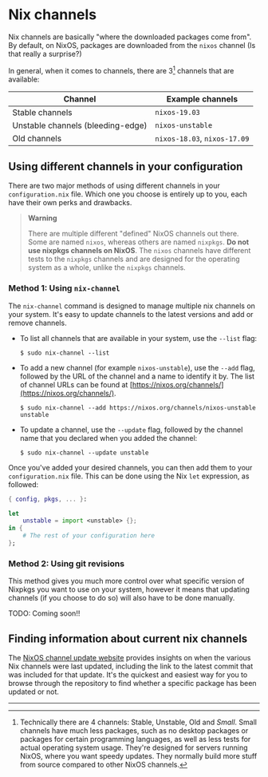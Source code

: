 # Nix channels

Nix channels are basically "where the downloaded packages come from". By default, on NixOS, packages are downloaded from the `nixos` channel (Is that really a surprise?)

In general, when it comes to channels, there are 3[^1] channels that are available:

| Channel | Example channels |
| ------- | ---------------- |
| Stable channels | `nixos-19.03` |
| Unstable channels (bleeding-edge) | `nixos-unstable` |
| Old channels | `nixos-18.03`, `nixos-17.09` |

## Using different channels in your configuration

There are two major methods of using different channels in your `configuration.nix` file. Which one you choose is entirely up to you, each have their own perks and drawbacks.

> **Warning**
>
> There are multiple different "defined" NixOS channels out there. Some are named `nixos`, whereas others are named `nixpkgs`. **Do not use nixpkgs channels on NixOS**. The `nixos` channels have different tests to the `nixpkgs` channels and are designed for the operating system as a whole, unlike the `nixpkgs` channels.

### Method 1: Using `nix-channel`

The `nix-channel` command is designed to manage multiple nix channels on your system. It's easy to update channels to the latest versions and add or remove channels.

* To list all channels that are available in your system, use the `--list` flag:
  ```
  $ sudo nix-channel --list
  ```

* To add a new channel (for example `nixos-unstable`), use the `--add` flag, followed by the URL of the channel and a name to identify it by. The list of channel URLs can be found at [https://nixos.org/channels/](https://nixos.org/channels/).

  ```
  $ sudo nix-channel --add https://nixos.org/channels/nixos-unstable unstable
  ```

* To update a channel, use the `--update` flag, followed by the channel name that you declared when you added the channel:

  ```
  $ sudo nix-channel --update unstable
  ```

Once you've added your desired channels, you can then add them to your `configuration.nix` file. This can be done using the Nix `let` expression, as followed:

```nix
{ config, pkgs, ... }:

let
	unstable = import <unstable> {};
in {
	# The rest of your configuration here
};
```
### Method 2: Using git revisions

This method gives you much more control over what specific version of Nixpkgs you want to use on your system, however it means that updating channels (if you choose to do so) will also have to be done manually.

TODO: Coming soon!!

## Finding information about current nix channels

The [NixOS channel update website](http://howoldis.herokuapp.com/) provides insights on when the various Nix channels were last updated, including the link to the latest commit that was included for that update. It's the quickest and easiest way for you to browse through the repository to find whether a specific package has been updated or not.

-----

[^1]: Technically there are 4 channels: Stable, Unstable, Old and _Small_. Small channels have much less packages, such as no desktop packages or packages for certain programming languages, as well as less tests for actual operating system usage. They're designed for servers running NixOS, where you want speedy updates. They normally build more stuff from source compared to other NixOS channels.
